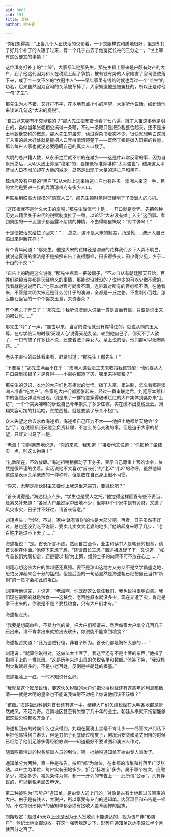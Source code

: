 ```yaml
---
aid: 0005
zid: 191
title: 夏税
author: 吹牛者

---
```




  “你们想得美！”正当几个人正快活的议论着，一个衣服样式和质地很好，但是却打了好几个补丁的人踱了过来，有一个几乎占去了他宽宽长袖的三分之一，“世上哪有这么便宜的事情！”

  这位浑身打补丁的“士绅”，大家都叫他那先生。那先生祖上原来是户颇有财产的大户，到了他这代因为和人在税赋上起了争执，被有钱有势的人家陷害了官司便败落下来，成了个一文不名的“衣冠中人”——早年家里有钱的时候也弄过一个“监生”的功名，后来虽然因为官司的关系被革掉了，大家知道他是被冤枉的，所以还是称他一句“先生”。

  那先生为人不错，又好打不平，在本地有点小小的声望，大家听他说话，纷纷请他来谈论几句这“大宋的夏税”。

  “自古以来哪有不交皇粮的？”那大先生把布告也看了七八遍，摊丁入亩这事他是明白的，类似当年张老相公搞得一条鞭，不过一条鞭只是把杂税整合起来，还不是按土地数量交税的概念。那大先生穷虽穷，读过得杂书着实不少，很快就想明白这摊丁入亩的最大好处就是能把人口弄得清清楚楚了——既然丁银是摊入田亩的数量，那么每户人家也就没必要隐瞒自己的真实人口数了。

  大明的总户籍人数，从永乐之后就不断的在减少——这是件非常反常的事，因为自永乐之后，大明大致上算是“稳定”的，要按低标准算堪称“太平盛世”。结果这太平盛世人口不增加却在大量的减少，显然是出现了大量的逃亡户和黑户。

  琼州府没有户籍的“黑户”和从大陆上逃来得逃亡户也有许多。澳洲人来这一手，目的大约是要进一步的弄清琼州府有多少人口。

  再联系到临高大规模的“清查人口”，那先生顿时觉得已经明了了澳洲人的心机。

  “这压根就不是什么大宋的夏税，”那先生酸儒气十足，一开口就是卖弄。先把各种历史典籍里关于宋代的税赋制度扯了一番，以论证“大宋没有摊丁入亩”这回事。看到周围的一干泥腿子都面露不耐烦的神情，不由得暗自慨叹：“对牛弹琴！”

  于是便把话又给拉了回来：“……总之，这不是大宋的制度，乃是髡……澳洲人自己搞出来得新花样！”

  有个青年问道：“那先生，他是大宋的花样还是澳洲的花样我们乡下人弄不明白，就说这夏税的缴法是不是按照布告上说得那样，田多得多交，田少得少见，少于二十亩的不交？”

  “布告上的确是这么说得。”那先生摇着一把破扇子，“不过自从有朝廷那天开始，百姓们纳粮当差都是天经地义的事情，那能说没就没的？说地少的可以少缴不缴的，我看就是说说而已。”他原本对官府就很不满，连带着对所有的官府都不满，在他看来，不管是大明大宋还是什么劳什子的澳洲，全都是一丘之貉。不盘剥小百姓，怎么能让当官的一个个锦衣玉食，夫贵妻荣？

  有个老头子开口了：“那先生！我听说澳洲人说话一贯是言而有信，只要是说出来的都认账……”

  那先生“哼”了一声，“自古以来，当官的说话就没有靠得住的。就说从前的王太尊，在府学临泮的时候‘天理人心’说得天花乱坠，轮到他自己了，倒灭不了人欲了，一口气搞了许多钱不说，还变着法子弄女人。皇上说的话，他们都可以阳奉阴违……”

  老头子害怕的四处看来看，赶紧叫道：“那先生！那先生！”

  “不要紧！”那先生满面不在乎：“澳洲人这会没工夫来收拾我这穷酸！他们要从大户口袋里掏银子才是真得——小百姓都遭了灾，哪里来得钱粮？”

  那先生的见识，本地的大户们也有相似的觉悟。摊丁入亩、累进制，怎么看都是澳洲人准备“吃大户”。各家的大户们都紧张起来，经过一番串联之后，刘翔原本预料中的强烈反弹没有出现。倒是来了一群特意穿得破破烂烂的大户集体到县办来“上访”，一个个哭哭啼啼的诉说自己今年损失了多少庄稼，实在缴不出夏税云云。刘翔笑容可掬的打哈哈，东拉西扯，就是要紧了牙关不松口。

  众人失望之余去求教海述祖，海述祖自己压力不大——他把土地都给天地会“全包”了，连税赋都归天地会负责料理，不怎么关心交税的事。但是迫于大家的希望，只好又出马了一趟。

  “老海！”刘翔亲热地说道，“你的来意，我知道！”接着他又说道：“你把椅子坐结实一点，别这么拘束！”

  “礼数所在，不敢放肆。”海述祖稍稍挪动了下身子，表示自己尊重上官的命令，依然是很严谨的坐着。实话说他不大喜欢“首长们”的“老X”“小X”的称呼，虽然他知道这是表示关系亲热的一种称呼，但是放在自己身上很不习惯。

  “你来，无非是那伙财主又要你上我这里来哭穷，要减税吧？”

  “首长说得是。”海述祖点点头，“学生也是受人之托。”他觉得这样回答有些不妥当，赶紧又补充道：“各家大户虽然家中田地不少，但亦非个个家中饶有资财，又遭了风灾水灾，日子并不好过，请首长留意。”

  刘翔点头：“当然，不过，家中‘饶有资财’的怕是大部分吧。再者，日子虽然不好过，总也还没到吃不饱饭，要卖儿卖女卖老婆的地步。”他站起身来踱了几步，“老百姓才是过不下去了……”

  海述祖说：“是。首长所言不虚。然而自古至今，业主和读书人是朝廷的根基，请首长稍存体面。”他停下来想了想，“还请首长三思。”海述祖迟疑了下，又说道：“如今首长们大局初定，还是要以‘稳’为上策，缙绅士子的向背不可不放在心上……”

  刘翔心想这伙大户的优越感还真强。要不是琼山这地方又穷又不是文学昌盛之地，恐怕反弹起来会十分的猛烈。但是后面的一句话显然是海述祖已经把自己当作“新朝”的一员才会如此的坦白。

  刘翔听他说完，才说道：“老海啊，你既然这么信任我们，我也说得很明白些。我们现在需要的就是粮食——这粮食，老百姓原本就没多少，现在又遭了灾，肯定是拿不出来的，你说是不是？要找粮食，只有大户们才有。”

  海述祖点头。

  “我要是想简单些，不费力气的做。把大户们都请来，然后每家大户拿个几百几千石出来，谁不肯拿出来就拉出去砍头，你说能不能拿到粮食？”

  海述祖苦笑道：“此乃盗贼行径，非君子所为。首长们都是胸怀大志的……”

  刘翔说：“就算你说得对，这做法太土匪了。我这里还有不是土匪的东西。”他指了指桌子上的一堆账册。“这是历年来琼山县的欠税名单和数额。”他笑了笑，“我没想到欠税赋最多的，不是小老百姓，反倒是些朝廷的根基。”

  海述祖脸上一红，一时不知说什么好。

  “我就拿这个账册说话，要这伙欠税赋的大户们把欠得税赋还有这些年的利息都缴清——就是大明的皇帝也不能说我做得不对吧？你说他们该不该缴？”

  “该缴。”海述祖没料到刘首长还有这一手。缙绅大户们欠缴税赋在大明各地都是蔚然成风，不足为奇。江南地区甚至有欠缴了几十年的业主。朝廷从来就不指望能够把这些欠税都收齐全了。

  海述祖回去的时候什么也没得到，刘翔在夏税上丝毫不肯让步——尽管大户们私下里把他骂得狗血淋头，但是刀把子到底硬过嘴皮子，何况治安战和清丈田亩的时候已经给了他们足够多得经验教训——知道最好不要试图和澳洲人作对。

  随着陈策培训的税务培训人员的到位，第一批纳税通知单开始由专人派发了。

  通知单分为两种，第一种是布告，按照“都”为单位，在本都的市集和村落里广泛张贴。以户主为单位，每户实有田地多少，折合“标准亩”多少，属于哪个档次，应缴多少，减免多少，减免条件为何，都一一开列的布告上——此所谓“公示”。凡有异议的，可以到税务局去申诉。

  第二种被称为“形势户”通知单。是由专人送上门的。对象是占有土地超过五百亩的大户。由于是有钱人，大税户，所以享受有专门的通知单。内容项目和布告是一样的。不过每份形势户的通知单都必须有接收人盖章画押的回执。

  刘翔规定：超过45天以上还是因为无人签收而不能送达的，视为该户非“形势户”，登记土地全部没收。在这一强势规定之下，形势户通知单送达率没过半个月就百分之百了。



